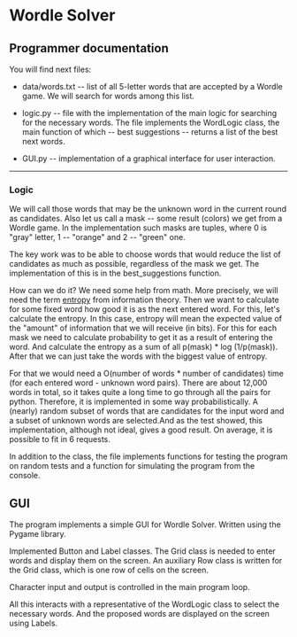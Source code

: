 # Wordle Solver
## Programmer documentation

You will find next files:

- data/words.txt -- list of all 5-letter words that are accepted by a Wordle game. We will search for words among this list.

- logic.py -- file with the implementation of the main logic for searching for the necessary words. The file implements the WordLogic class, the main function of which -- best suggestions -- returns a list of the best next words.

- GUI.py -- implementation of a graphical interface for user interaction.

---------------	

### Logic

We will call those words that may be the unknown word in the current round as candidates. Also let us call a mask -- some result (colors) we get from a Wordle game. In the implementation such masks are tuples, where 0 is "gray" letter, 1 -- "orange" and 2 -- "green" one.

The key work was to be able to choose words that would reduce the list of candidates as much as possible, regardless of the mask we get. The implementation of this is in the best_suggestions function.

How can we do it? We need some help from math. More precisely, we will need the term [entropy](https://en.wikipedia.org/wiki/Entropy_(information_theory)) from information theory. Then we want to calculate for some fixed word how good it is as the next entered word. For this, let's calculate the entropy. In this case, entropy will mean the expected value of the "amount" of information that we will receive (in bits). For this for each mask we need to calculate probability to get it as a result of entering the word. And calculate the entropy as a sum of all p(mask) * log (1/p(mask)). After that we can just take the words with the biggest value of entropy.

For that we would need a O(number of words * number of candidates) time (for each entered word - unknown word pairs). There are about 12,000 words in total, so it takes quite a long time to go through all the pairs for python. Therefore, it is implemented in some way probabilistically. A (nearly) random subset of words that are candidates for the input word and a subset of unknown words are selected.And as the test showed, this implementation, although not ideal, gives a good result. On average, it is possible to fit in 6 requests.

In addition to the class, the file implements functions for testing the program on random tests and a function for simulating the program from the console.

## GUI

The program implements a simple GUI for Wordle Solver. Written using the Pygame library. 

Implemented Button and Label classes. The Grid class is needed to enter words and display them on the screen. An auxiliary Row class is written for the Grid class, which is one row of cells on the screen.

Character input and output is controlled in the main program loop.

All this interacts with a representative of the WordLogic class to select the necessary words. And the proposed words are displayed on the screen using Labels.

